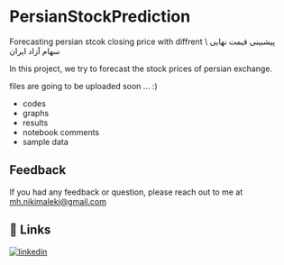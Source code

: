 # PersianStockPrediction
Forecasting persian stcok closing price with diffrent \ پیشبینی قیمت نهایی سهام آزاد ایران 

In this project, we try to forecast the stock prices of persian exchange. 

files are going to be uploaded soon ... :)

- codes
- graphs
- results
- notebook comments
- sample data

## Feedback
If you had any feedback or question, please reach out to me at mh.nikimaleki@gmail.com
## 🔗 Links
[![linkedin](https://img.shields.io/badge/linkedin-0A66C2?style=for-the-badge&logo=linkedin&logoColor=white)](https://www.linkedin.com/in/mhnikimaleki/)
